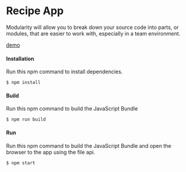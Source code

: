 Recipe App
==========
Modularity will allow you to break down your source code into parts, or modules,
that are easier to work with, especially in a team environment.  

[demo](http://rawgit.com/MoonHighway/learning-react/master/chapter-05/recipe-app/dist/)

#### Installation
Run this npm command to install dependencies.
```
$ npm install
```

#### Build
Run this npm command to build the JavaScript Bundle
```
$ npm run build
```

#### Run
Run this npm command to build the JavaScript Bundle and open the browser to the app using the file api.
```
$ npm start
```
